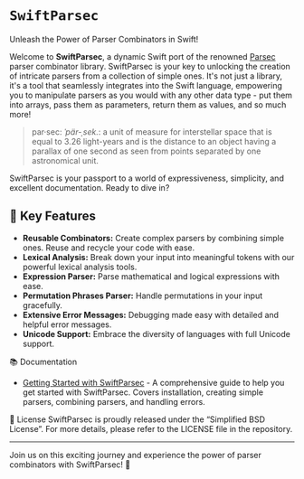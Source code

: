 # ``SwiftParsec``

Unleash the Power of Parser Combinators in Swift!

Welcome to **SwiftParsec**, a dynamic Swift port of the renowned [Parsec](https://github.com/aslatter/parsec) parser combinator library. SwiftParsec is your key to unlocking the creation of intricate parsers from a collection of simple ones. It's not just a library, it's a tool that seamlessly integrates into the Swift language, empowering you to manipulate parsers as you would with any other data type - put them into arrays, pass them as parameters, return them as values, and so much more!

> par·​sec: _ˈpär-ˌsek._: a unit of measure for interstellar space that is equal to 3.26 light-years and is the distance to an object having a parallax of one second as seen from points separated by one astronomical unit.

SwiftParsec is your passport to a world of expressiveness, simplicity, and excellent documentation. Ready to dive in?

## 🎯 Key Features

- **Reusable Combinators:** Create complex parsers by combining simple ones. Reuse and recycle your code with ease.
- **Lexical Analysis:** Break down your input into meaningful tokens with our powerful lexical analysis tools.
- **Expression Parser:** Parse mathematical and logical expressions with ease.
- **Permutation Phrases Parser:** Handle permutations in your input gracefully.
- **Extensive Error Messages:** Debugging made easy with detailed and helpful error messages.
- **Unicode Support:** Embrace the diversity of languages with full Unicode support.

📚 Documentation
- [Getting Started with SwiftParsec](#) - A comprehensive guide to help you get started with SwiftParsec. Covers installation, creating simple parsers, combining parsers, and handling errors.

📜 License
SwiftParsec is proudly released under the “Simplified BSD License”. For more details, please refer to the LICENSE file in the repository.

---

Join us on this exciting journey and experience the power of parser combinators with SwiftParsec! 🎉
